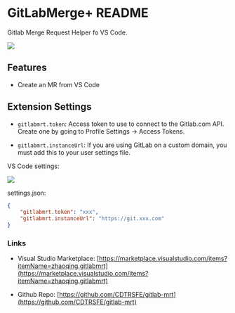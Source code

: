 # GitLabMerge+ README

Gitlab Merge Request Helper fo VS Code.

![](src/assets/view.jpg)

## Features

+ Create an MR from VS Code

## Extension Settings

+ `gitlabmrt.token`: Access token to use to connect to the Gitlab.com API. Create one by going to Profile Settings -> Access Tokens.

+ `gitlabmrt.instanceUrl`: If you are using GitLab on a custom domain, you must add this to your user settings file.

VS Code settings:

![](src/assets/setting.jpg)

settings.json:

```json
{
    "gitlabmrt.token": "xxx",
    "gitlabmrt.instanceUrl": "https://git.xxx.com"
}
```

### Links

+ Visual Studio Marketplace: [https://marketplace.visualstudio.com/items?itemName=zhaoqing.gitlabmrt](https://marketplace.visualstudio.com/items?itemName=zhaoqing.gitlabmrt)

* Github Repo: [https://github.com/CDTRSFE/gitlab-mrt](https://github.com/CDTRSFE/gitlab-mrt)

